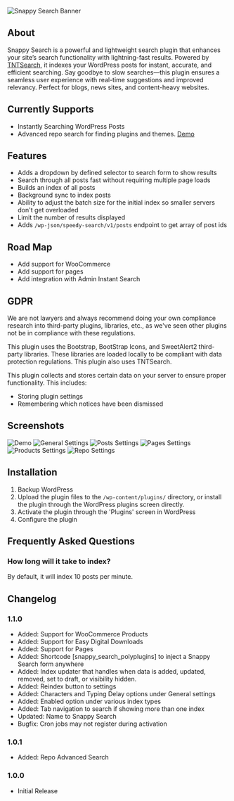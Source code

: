 ![Snappy Search Banner](.wordpress-org/banner-1880x609.png)
## About

Snappy Search is a powerful and lightweight search plugin that enhances your site’s search functionality with lightning-fast results. Powered by [TNTSearch](https://github.com/teamtnt/tntsearch), it indexes your WordPress posts for instant, accurate, and efficient searching. Say goodbye to slow searches—this plugin ensures a seamless user experience with real-time suggestions and improved relevancy. Perfect for blogs, news sites, and content-heavy websites.

## Currently Supports

* Instantly Searching WordPress Posts
* Advanced repo search for finding plugins and themes. [Demo](https://www.polyplugins.com/repo-search/)

## Features

* Adds a dropdown by defined selector to search form to show results
* Search through all posts fast without requiring multiple page loads
* Builds an index of all posts
* Background sync to index posts
* Ability to adjust the batch size for the initial index so smaller servers don't get overloaded
* Limit the number of results displayed
* Adds `/wp-json/speedy-search/v1/posts` endpoint to get array of post ids

## Road Map

* Add support for WooCommerce
* Add support for pages
* Add integration with Admin Instant Search

## GDPR

We are not lawyers and always recommend doing your own compliance research into third-party plugins, libraries, etc., as we've seen other plugins not be in compliance with these regulations.

This plugin uses the Bootstrap, BootStrap Icons, and SweetAlert2 third-party libraries. These libraries are loaded locally to be compliant with data protection regulations. This plugin also uses TNTSearch.

This plugin collects and stores certain data on your server to ensure proper functionality. This includes:

* Storing plugin settings
* Remembering which notices have been dismissed

## Screenshots

![Demo](.wordpress-org/screenshot-1.jpg)
![General Settings](.wordpress-org/screenshot-2.jpg)
![Posts Settings](.wordpress-org/screenshot-3.jpg)
![Pages Settings](.wordpress-org/screenshot-4.jpg)
![Products Settings](.wordpress-org/screenshot-5.jpg)
![Repo Settings](.wordpress-org/screenshot-6.jpg)

## Installation

1. Backup WordPress
2. Upload the plugin files to the `/wp-content/plugins/` directory, or install the plugin through the WordPress plugins screen directly.
3. Activate the plugin through the 'Plugins' screen in WordPress
4. Configure the plugin

## Frequently Asked Questions

### How long will it take to index?

By default, it will index 10 posts per minute.

## Changelog

### 1.1.0
- Added: Support for WooCommerce Products
- Added: Support for Easy Digital Downloads
- Added: Support for Pages
- Added: Shortcode [snappy_search_polyplugins] to inject a Snappy Search form anywhere
- Added: Index updater that handles when data is added, updated, removed, set to draft, or visibility hidden.
- Added: Reindex button to settings
- Added: Characters and Typing Delay options under General settings
- Added: Enabled option under various index types
- Added: Tab navigation to search if showing more than one index
- Updated: Name to Snappy Search
- Bugfix: Cron jobs may not register during activation

### 1.0.1
- Added: Repo Advanced Search

### 1.0.0
- Initial Release